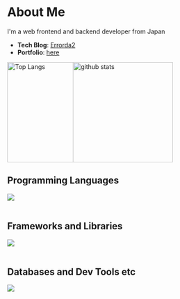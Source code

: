 # About Me
I'm a web frontend and backend developer from Japan

- **Tech Blog**: [Errorda2](https://errorda2.vercel.app/)
- **Portfolio**: [here](https://github.com/nachi739/Errorda2)

<div style="display: flex; justify-content: space-between; align-items: center; width: 100%;">
  <img alt="Top Langs" style="flex: 1; max-width: 30%; height: 230px;" src="https://github-readme-stats.vercel.app/api/top-langs/?username=nachi739&langs_count=7&layout=donut" />
  <img alt="github stats" style="flex: 2; max-width: 70%; height: 230px;" src="https://github-readme-stats.vercel.app/api?username=nachi739&count_private=true&show_icons=true&show_icons=true&theme=compact" />
</div>

## Programming Languages

<img src="https://skillicons.dev/icons?i=js,typescript,java,php,ruby,py,html,css,bash" /> <br /><br />

## Frameworks and Libraries

<img src="https://skillicons.dev/icons?i=react,next,nodejs,spring,laravel,rails,tailwind,bootstrap" /> <br /><br />

## Databases and Dev Tools etc

<img src="https://skillicons.dev/icons?i=mysql,postgresql,git,github,docker,vscode,vim,linux,aws,vercel,vite,gradle,nginx,yarn,notion" /> <br /><br />
